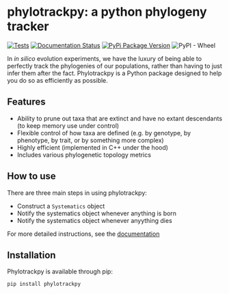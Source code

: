# phylotrackpy: a python phylogeny tracker

[![Tests](https://github.com/emilydolson/python-phylogeny-tracker/actions/workflows/ci.yml/badge.svg)](https://github.com/emilydolson/python-phylogeny-tracker/actions/workflows/ci.yml)
[![Documentation Status](https://readthedocs.org/projects/phylotrackpy/badge/?version=latest)](https://phylotrackpy.readthedocs.io/en/latest/?badge=latest)
[![PyPi Package Version](https://img.shields.io/pypi/v/phylotrackpy.svg)](https://pypi.python.org/pypi/phylotrackpy)
![PyPI - Wheel](https://img.shields.io/pypi/wheel/phylotrackpy)

In _in silico_ evolution experiments, we have the luxury of being able to perfectly track the phylogenies of our populations, rather than having to just infer them after the fact. Phylotrackpy is a Python package designed to help you do so as efficiently as possible.

## Features

- Ability to prune out taxa that are extinct and have no extant descendants (to keep memory use under control)
- Flexible control of how taxa are defined (e.g. by genotype, by phenotype, by trait, or by something more complex)
- Highly efficient (implemented in C++ under the hood)
- Includes various phylogenetic topology metrics

## How to use

There are three main steps in using phylotrackpy:

- Construct a `Systematics` object
- Notify the systematics object whenever anything is born
- Notify the systematics object whenever anyything dies

For more detailed instructions, see the [documentation](https://phylotrackpy.readthedocs.io/en/latest/)

## Installation

Phylotrackpy is available through pip:

```bash
pip install phylotrackpy
```
